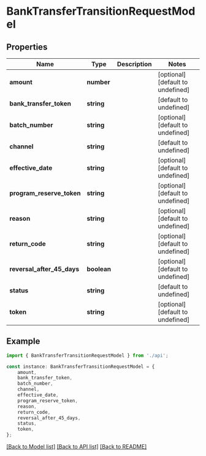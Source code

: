 # BankTransferTransitionRequestModel


## Properties

Name | Type | Description | Notes
------------ | ------------- | ------------- | -------------
**amount** | **number** |  | [optional] [default to undefined]
**bank_transfer_token** | **string** |  | [default to undefined]
**batch_number** | **string** |  | [optional] [default to undefined]
**channel** | **string** |  | [default to undefined]
**effective_date** | **string** |  | [optional] [default to undefined]
**program_reserve_token** | **string** |  | [optional] [default to undefined]
**reason** | **string** |  | [optional] [default to undefined]
**return_code** | **string** |  | [optional] [default to undefined]
**reversal_after_45_days** | **boolean** |  | [optional] [default to undefined]
**status** | **string** |  | [default to undefined]
**token** | **string** |  | [optional] [default to undefined]

## Example

```typescript
import { BankTransferTransitionRequestModel } from './api';

const instance: BankTransferTransitionRequestModel = {
    amount,
    bank_transfer_token,
    batch_number,
    channel,
    effective_date,
    program_reserve_token,
    reason,
    return_code,
    reversal_after_45_days,
    status,
    token,
};
```

[[Back to Model list]](../README.md#documentation-for-models) [[Back to API list]](../README.md#documentation-for-api-endpoints) [[Back to README]](../README.md)
